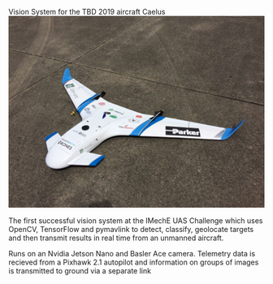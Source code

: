 Vision System for the TBD 2019 aircraft Caelus 
![TBD_Caelus](TBD_Caelus.jpg)

The first successful vision system at the IMechE UAS Challenge which uses OpenCV, TensorFlow and pymavlink to detect, classify, geolocate targets and then transmit results in real time from an unmanned aircraft. 

Runs on an Nvidia Jetson Nano and Basler Ace camera. Telemetry data is recieved from a Pixhawk 2.1 autopilot and information on groups of images is transmitted to ground via a separate link
